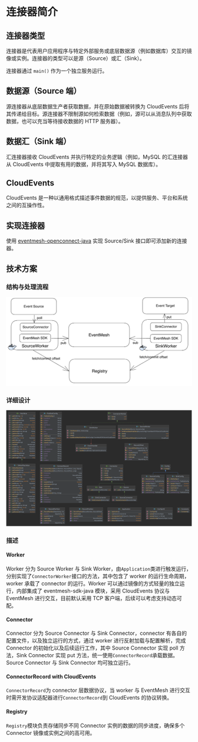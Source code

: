 # 连接器简介

## 连接器类型

连接器是代表用户应用程序与特定外部服务或底层数据源（例如数据库）交互的镜像或实例。连接器的类型可以是源（Source）或汇（Sink）。

连接器通过  `main()` 作为一个独立服务运行。

## 数据源（Source 端）

源连接器从底层数据生产者获取数据，并在原始数据被转换为 CloudEvents 后将其传递给目标。源连接器不限制源如何检索数据（例如，源可以从消息队列中获取数据，也可以充当等待接收数据的 HTTP 服务器）。

## 数据汇（Sink 端）

汇连接器接收 CloudEvents 并执行特定的业务逻辑（例如，MySQL 的汇连接器从 CloudEvents 中提取有用的数据，并将其写入 MySQL 数据库）。

## CloudEvents

CloudEvents 是一种以通用格式描述事件数据的规范，以提供服务、平台和系统之间的互操作性。

## 实现连接器

使用 [eventmesh-openconnect-java](https://github.com/apache/eventmesh/tree/master/eventmesh-openconnect/eventmesh-openconnect-java) 实现 Source/Sink 接口即可添加新的连接器。

## 技术方案

### 结构与处理流程

![source-sink connector architecture](../../../../../../static/images/design-document/connector-architecture.png)

### 详细设计

![eventmesh-connect-detail](../../../../../../static/images/design-document/connector-design-detail.png)

### 描述

#### Worker

Worker 分为 Source Worker 与 Sink Worker，由`Application`类进行触发运行，分别实现了`ConnectorWorker`接口的方法，其中包含了 worker 的运行生命周期，worker 承载了 connector 的运行。Worker 可以通过镜像的方式轻量的独立运行，内部集成了 eventmesh-sdk-java 模块，采用 CloudEvents 协议与 EventMesh 进行交互，目前默认采用 TCP 客户端，后续可以考虑支持动态可配。

#### Connector

Connector 分为 Source Connector 与 Sink Connector，connector 有各自的配置文件，以及独立运行的方式，通过 worker 进行反射加载与配置解析，完成 Connector 的初始化以及后续运行工作，其中 Source Connector 实现 poll 方法，Sink Connector 实现 put 方法，统一使用`ConnectorRecord`承载数据。Source Connector 与 Sink Connector 均可独立运行。

#### ConnectorRecord with CloudEvents

`ConnectorRecord`为 connector 层数据协议，当 worker 与 EventMesh 进行交互时需开发协议适配器进行`ConnectorRecord`到 CloudEvents 的协议转换。

#### Registry

`Registry`模块负责存储同步不同 Connector 实例的数据的同步进度，确保多个 Connector 镜像或实例之间的高可用。
